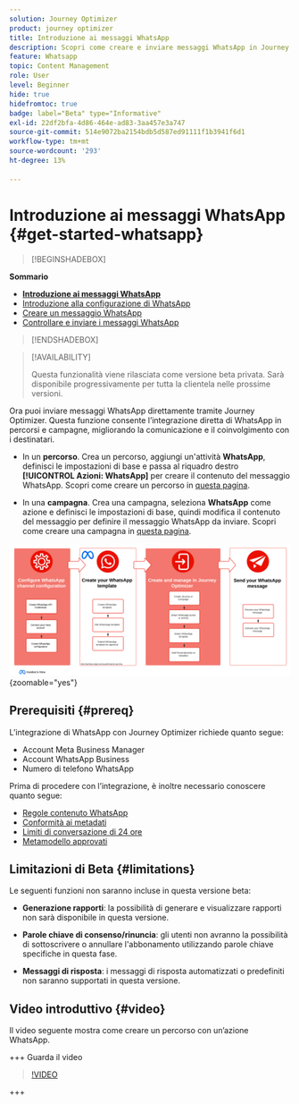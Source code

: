 ```yaml
---
solution: Journey Optimizer
product: journey optimizer
title: Introduzione ai messaggi WhatsApp
description: Scopri come creare e inviare messaggi WhatsApp in Journey Optimizer
feature: Whatsapp
topic: Content Management
role: User
level: Beginner
hide: true
hidefromtoc: true
badge: label="Beta" type="Informative"
exl-id: 22df2bfa-4d86-464e-ad83-3aa457e3a747
source-git-commit: 514e9072ba2154bdb5d587ed91111f1b3941f6d1
workflow-type: tm+mt
source-wordcount: '293'
ht-degree: 13%

---
```


# Introduzione ai messaggi WhatsApp {#get-started-whatsapp}

>[!BEGINSHADEBOX]

**Sommario**

* **[Introduzione ai messaggi WhatsApp](get-started-whatsapp.md)**
* [Introduzione alla configurazione di WhatsApp](whatsapp-configuration.md)
* [Creare un messaggio WhatsApp](create-whatsapp.md)
* [Controllare e inviare i messaggi WhatsApp](send-whatsapp.md)

>[!ENDSHADEBOX]

>[!AVAILABILITY]
>
>Questa funzionalità viene rilasciata come versione beta privata. Sarà disponibile progressivamente per tutta la clientela nelle prossime versioni.

Ora puoi inviare messaggi WhatsApp direttamente tramite Journey Optimizer. Questa funzione consente l’integrazione diretta di WhatsApp in percorsi e campagne, migliorando la comunicazione e il coinvolgimento con i destinatari.

* In un **percorso**. Crea un percorso, aggiungi un&#39;attività **WhatsApp**, definisci le impostazioni di base e passa al riquadro destro **[!UICONTROL Azioni: WhatsApp]** per creare il contenuto del messaggio WhatsApp. Scopri come creare un percorso in [questa pagina](../building-journeys/journey-gs.md).

* In una **campagna**. Crea una campagna, seleziona **WhatsApp** come azione e definisci le impostazioni di base, quindi modifica il contenuto del messaggio per definire il messaggio WhatsApp da inviare. Scopri come creare una campagna in [questa pagina](../campaigns/create-campaign.md#configure).

![](assets/do-not-localize/whatsapp-beta.png){zoomable="yes"}

## Prerequisiti {#prereq}

L’integrazione di WhatsApp con Journey Optimizer richiede quanto segue:

* Account Meta Business Manager
* Account WhatsApp Business
* Numero di telefono WhatsApp

Prima di procedere con l’integrazione, è inoltre necessario conoscere quanto segue:

* [Regole contenuto WhatsApp](https://www.whatsapp.com/legal/messaging-guidelines)
* [Conformità ai metadati](https://www.whatsapp.com/legal)
* [Limiti di conversazione di 24 ore](https://developers.facebook.com/docs/whatsapp/messaging-limits/)
* [Metamodello approvati](https://developers.facebook.com/docs/whatsapp/message-templates/guidelines/)

## Limitazioni di Beta {#limitations}

Le seguenti funzioni non saranno incluse in questa versione beta:

* **Generazione rapporti**: la possibilità di generare e visualizzare rapporti non sarà disponibile in questa versione.

* **Parole chiave di consenso/rinuncia**: gli utenti non avranno la possibilità di sottoscrivere o annullare l&#39;abbonamento utilizzando parole chiave specifiche in questa fase.

* **Messaggi di risposta**: i messaggi di risposta automatizzati o predefiniti non saranno supportati in questa versione.

## Video introduttivo {#video}

Il video seguente mostra come creare un percorso con un’azione WhatsApp.

+++ Guarda il video

>[!VIDEO](https://video.tv.adobe.com/v/3451621?learn=on)

+++
